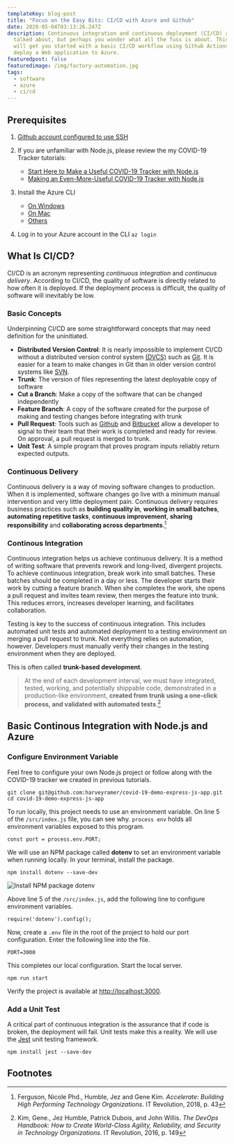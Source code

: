 ```yaml
---
templateKey: blog-post
title: "Focus on the Easy Bits: CI/CD with Azure and Github"
date: 2020-05-04T03:13:26.247Z
description: Continuous integration and continuous deployment (CI/CD) are often
  talked about, but perhaps you wonder what all the fuss is about. This tutorial
  will get you started with a basic CI/CD workflow using Github Actions to
  deploy a Web application to Azure.
featuredpost: false
featuredimage: /img/factory-automation.jpg
tags:
  - software
  - azure
  - ci/cd
---
```

## Prerequisites

1. [Github account configured to use SSH](https://help.github.com/en/github/getting-started-with-github/set-up-git#next-steps-authenticating-with-github-from-git)
2. If you are unfamiliar with Node.js, please review the my COVID-19 Tracker tutorials:

   * [Start Here to Make a Useful COVID-19 Tracker with Node.js](https://www.harveyramer.com/blog/2020-04-09-start-here-to-make-a-useful-covid-19-tracker-with-node-js/)
   * [Making an Even-More-Useful COVID-19 Tracker with Node.js](https://www.harveyramer.com/blog/2020-04-10-making-an-even-more-useful-covid-19-tracker-with-node-js/)
3. Install the Azure CLI

   * [On Windows](https://docs.microsoft.com/en-us/cli/azure/install-azure-cli-windows?view=azure-cli-latest)
   * [On Mac](https://docs.microsoft.com/en-us/cli/azure/install-azure-cli-macos?view=azure-cli-latest)
   * [Others](https://docs.microsoft.com/en-us/cli/azure/install-azure-cli?view=azure-cli-latest)
4. Log in to your Azure account in the CLI `az login`

## What Is CI/CD?

CI/CD is an acronym representing *continuous integration* and *continuous delivery*. According to CI/CD, the quality of software is directly related to how often it is deployed. If the deployment process is difficult, the quality of software will inevitably be low. 

### Basic Concepts

Underpinning CI/CD are some straightforward concepts that may need definition for the uninitiated. 

* **Distributed Version Control**: It is nearly impossible to implement CI/CD without a distributed version control system [(DVCS)](https://en.wikipedia.org/wiki/Distributed_version_control) such as [Git](https://git-scm.com/). It is easier for a team to make changes in Git than in older version control systems like [SVN](https://subversion.apache.org/).
* **Trunk**: The version of files representing the latest deployable copy of software
* **Cut a Branch**: Make a copy of the software that can be changed independently
* **Feature Branch**: A copy of the software created for the purpose of making and testing changes before integrating with trunk
* **Pull Request**: Tools such as [Github](https://github.com/) and [Bitbucket](https://bitbucket.org/) allow a developer to signal to their team that their work is completed and ready for review. On approval, a pull request is merged to trunk. 
* **Unit Test**: A simple program that proves program inputs reliably return expected outputs.

### Continuous Delivery

Continuous delivery is a way of moving software changes to production. When it is implemented, software changes go live with a minimum manual intervention and very little deployment pain. Continuous delivery requires business practices such as **building quality in**, **working in small batches**, **automating repetitive tasks**, **continuous improvement**, **sharing responsibility** and **collaborating across departments**.[^1]

### Continous Integration

Continuous integration helps us achieve continuous delivery. It is a method of writing software that prevents rework and long-lived, divergent projects. To achieve continuous integration, break work into small batches. These batches should be completed in a day or less. The developer starts their work by cutting a feature branch. When she completes the work, she opens a pull request and invites team review, then merges the feature into trunk. This reduces errors, increases developer learning, and facilitates collaboration.

Testing is key to the success of continuous integration. This includes automated unit tests and automated deployment to a testing environment on merging a pull request to trunk. Not everything relies on automation, however. Developers must manually verify their changes in the testing environment when they are deployed. 

This is often called **trunk-based development**. 

> At the end of each development interval, we must have integrated, tested, working, and potentially shippable code, demonstrated in a production-like environment, **created from trunk using a one-click process, and validated with automated tests**.[^2]

## Basic Continous Integration with Node.js and Azure

### Configure Environment Variable

Feel free to configure your own Node.js project or follow along with the COVID-19 tracker we created in previous tutorials. 

```
git clone git@github.com:harveyramer/covid-19-demo-express-js-app.git
cd covid-19-demo-express-js-app
```

To run locally, this project needs to use an environment variable. On line 5 of the `/src/index.js` file, you can see why. `process env` holds all environment variables exposed to this program.

```
const port = process.env.PORT;
```

We will use an NPM package called **dotenv** to set an environment variable when running locally. In your terminal, install the package.

```
npm install dotenv --save-dev
```

![Install NPM package dotenv](/img/install-dotenv.png "Install NPM package dotenv")

Above line 5 of the `/src/index.js`, add the following line to configure environment variables.
```
require('dotenv').config();
```

Now, create a `.env` file in the root of the project to hold our port configuration. Enter the following line into the file.
```
PORT=3000
```
This completes our local configuration. Start the local server.
```
npm run start
```
Verify the project is available at [http://localhost:3000](http://localhost:3000).

### Add a Unit Test
A critical part of continuous integration is the assurance that if code is broken, the deployment will fail. Unit tests make this a reality. We will use the [Jest](https://jestjs.io/) unit testing framework.

```
npm install jest --save-dev
```

## Footnotes

[^1]: Ferguson, Nicole Phd., Humble, Jez and Gene Kim. *Accelerate: Building High Performing Technology Organizations*. IT Revolution, 2018, p. 43 
[^2]: Kim, Gene., Jez Humble, Patrick Dubois, and John Willis. *The DevOps Handbook: How to Create World-Class Agility, Reliability, and Security in Technology Organizations*. IT Revolution, 2016, p. 149